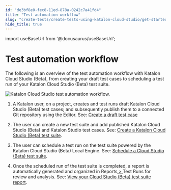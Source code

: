 ```yaml
---
id: "de3bf8e0-fec8-11ed-878a-0242c7a41fd4"
title: "Test automation workflow"
slug: "create-tests/create-tests-using-katalon-cloud-studio/get-started-with-cloud-studio-beta/test-automation-workflow"
hide_title: true
---
```

import useBaseUrl from '@docusaurus/useBaseUrl';


# <a id="concept-8454" class="anchor_top_offset"/><a id="ariaid-title1" class="anchor_top_offset"/>Test automation workflow

<p xmlns="http://www.w3.org/1999/xhtml" className="shortdesc">The following is an overview of the test automation workflow with <span className="ph">Katalon Cloud Studio (Beta)</span>, from creating your draft test cases to scheduling a test run of your <span className="ph">Katalon Cloud Studio (Beta)</span> test suite.</p> 
<p xmlns="http://www.w3.org/1999/xhtml" className="p"><img className="image" src={useBaseUrl("/de32f830-fec8-11ed-878a-0242c7a41fd4.png")} alt="Katalon Cloud Studio test automation workflow." /></p> 
<ol xmlns="http://www.w3.org/1999/xhtml" className="ol"><li className="li"><p className="p">A Katalon user, on a project, creates and test runs draft <span className="ph">Katalon Cloud Studio (Beta)</span> test cases; and subsequently publish them to a connected Git repository using the <span className="ph">Editor</span>. See: <a className="xref" href="/docs/create-tests/create-tests-using-katalon-cloud-studio/create-and-manage-a-draft-test-case/create-a-draft-test-case">Create a draft test case</a></p></li><li className="li"><p className="p">The user can create a new test suite and add published <span className="ph">Katalon Cloud Studio (Beta)</span> and <span className="ph">Katalon Studio</span> test cases. See: <a className="xref" href="/docs/create-tests/create-tests-using-katalon-cloud-studio/create-and-manage-a-test-suite/create-a-katalon-cloud-studio-beta-test-suite">Create a <span className="ph">Katalon Cloud Studio (Beta)</span> test suite</a>.</p></li><li className="li"><p className="p">The user can schedule a test run on the test suite powered by the <span className="ph">Katalon Cloud Studio (Beta)</span> Local Engine. See: <a className="xref" href="/docs/create-tests/create-tests-using-katalon-cloud-studio/execute-cloud-studio-beta-tests/schedule-a-cloud-studio-beta-test-suite"> Schedule a <span className="ph">Cloud Studio (Beta)</span> test suite</a>.</p></li><li className="li"><p className="p">Once the scheduled run of the test suite is completed, a report is automatically generated and organized in <span className="ph menucascade"><span className="ph uicontrol">Reports</span><abbr title="and then"> &gt; </abbr><span className="ph uicontrol">Test Runs</span></span> for review and analysis. See: <a className="xref" href="/docs/create-tests/create-tests-using-katalon-cloud-studio/analyze-cloud-studio-beta-tests/view-your-cloud-studio-beta-test-suite-report">View your <span className="ph">Cloud Studio (Beta)</span> test suite report</a>.</p></li></ol> 
